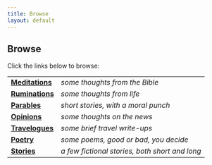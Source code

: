 ```yaml
---
title: Browse
layout: default
---
```


## Browse

Click the links below to browse:

|      |                                |
|:------------------|-----------------------|
| [**Meditations**](/Meditations/index) | *some thoughts from the Bible* |
| [**Ruminations**](/Ruminations/index) | *some thoughts from life* |
| [**Parables**](/Parables/index) | *short stories, with a moral punch* |
| [**Opinions**](/Opinions/index) | *some thoughts on the news* |
| [**Travelogues**](/Travel/index) | *some brief travel write-ups* |
| [**Poetry**](/Poetry/index) | *some poems, good or bad, you decide* |
| [**Stories**](/Stories/index) | *a few fictional stories, both short and long* |


